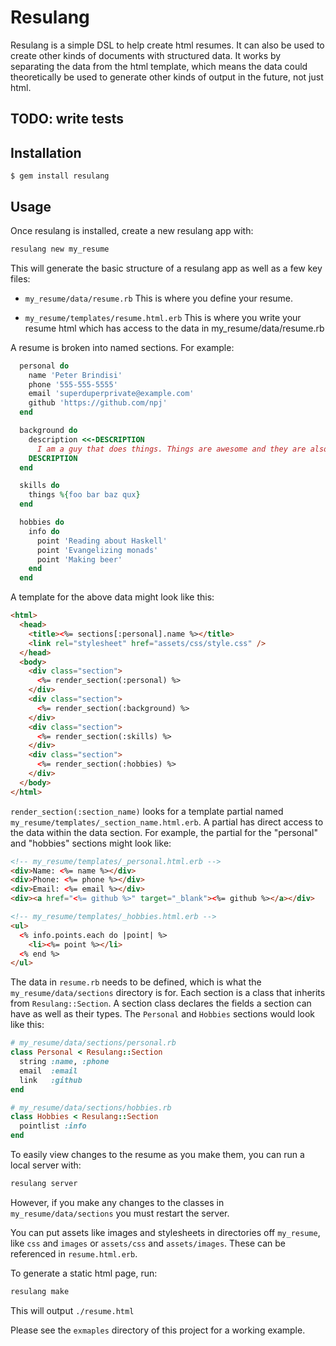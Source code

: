 # Resulang

Resulang is a simple DSL to help create html resumes. It can also be used to
create other kinds of documents with structured data. It works by separating
the data from the html template, which means the data could theoretically be
used to generate other kinds of output in the future, not just html.

## TODO: write tests

## Installation

    $ gem install resulang

## Usage

Once resulang is installed, create a new resulang app with:
```sh
resulang new my_resume
```

This will generate the basic structure of a resulang app as well as a few key files:

  * `my_resume/data/resume.rb`
    This is where you define your resume.

  * `my_resume/templates/resume.html.erb`
    This is where you write your resume html which has access to the data in
    my_resume/data/resume.rb


 A resume is broken into named sections. For example:
```ruby
  personal do
    name 'Peter Brindisi'
    phone '555-555-5555'
    email 'superduperprivate@example.com'
    github 'https://github.com/npj'
  end

  background do
    description <<-DESCRIPTION
      I am a guy that does things. Things are awesome and they are also cool.
    DESCRIPTION
  end

  skills do
    things %{foo bar baz qux}
  end

  hobbies do
    info do
      point 'Reading about Haskell'
      point 'Evangelizing monads'
      point 'Making beer'
    end
  end
```

A template for the above data might look like this:

```html
<html>
  <head>
    <title><%= sections[:personal].name %></title>
    <link rel="stylesheet" href="assets/css/style.css" />
  </head>
  <body>
    <div class="section">
      <%= render_section(:personal) %>
    </div>
    <div class="section">
      <%= render_section(:background) %>
    </div>
    <div class="section">
      <%= render_section(:skills) %>
    </div>
    <div class="section">
      <%= render_section(:hobbies) %>
    </div>
  </body>
</html>
```

`render_section(:section_name)` looks for a template partial named
`my_resume/templates/_section_name.html.erb`. A partial has direct access to
the data within the data section. For example, the partial for the "personal"
and "hobbies" sections might look like:

```html
<!-- my_resume/templates/_personal.html.erb -->
<div>Name: <%= name %></div>
<div>Phone: <%= phone %></div>
<div>Email: <%= email %></div>
<div><a href="<%= github %>" target="_blank"><%= github %></a></div>
```

```html
<!-- my_resume/templates/_hobbies.html.erb -->
<ul>
  <% info.points.each do |point| %>
    <li><%= point %></li>
  <% end %>
</ul>
```

The data in `resume.rb` needs to be defined, which is what the
`my_resume/data/sections` directory is for. Each section is a class that
inherits from `Resulang::Section`. A section class declares the fields a
section can have as well as their types. The `Personal` and `Hobbies` sections
would look like this:

```ruby
# my_resume/data/sections/personal.rb
class Personal < Resulang::Section
  string :name, :phone
  email  :email
  link   :github
end
```

```ruby
# my_resume/data/sections/hobbies.rb
class Hobbies < Resulang::Section
  pointlist :info
end
```

To easily view changes to the resume as you make them, you can run a local
server with:
```sh
resulang server
```

However, if you make any changes to the classes in `my_resume/data/sections`
you must restart the server.

You can put assets like images and stylesheets in directories off `my_resume`,
like `css` and `images` or `assets/css` and `assets/images`. These can be
referenced in `resume.html.erb`.

To generate a static html page, run:
```sh
resulang make
```

This will output `./resume.html`

Please see the `exmaples` directory of this project for a working example.
